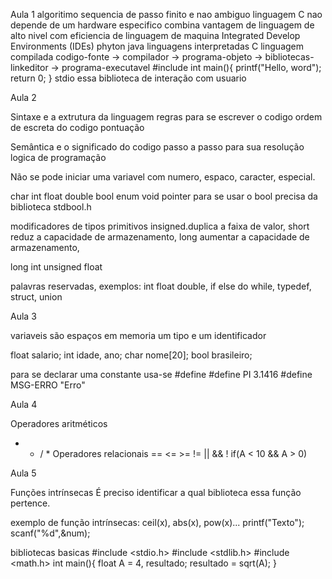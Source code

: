 <p>Aula 1
algoritimo sequencia de passo finito e nao ambiguo
linguagem C nao depende de um hardware especifico
combina vantagem de linguagem de alto nivel com eficiencia de linguagem de maquina
Integrated Develop Environments (IDEs)
phyton java linguagens interpretadas
C linguagem compilada
codigo-fonte -> compilador -> programa-objeto -> bibliotecas-linkeditor -> programa-executavel
#include <stdio.h>
int main(){
     printf("Hello, word"); 
     return 0;   
}
stdio essa biblioteca de interação com usuario
</p>
Aula 2

Sintaxe e a extrutura da linguagem
    regras para se escrever o codigo
    ordem de escreta do codigo
    pontuação

Semântica e o significado do codigo
    passo a passo para sua resolução 
    logica de programação 

Não se pode iniciar uma variavel com numero, espaco, caracter, especial.

char int float double bool enum void pointer
para se usar o bool precisa da biblioteca stdbool.h

modificadores de tipos primitivos insigned.duplica a faixa de valor, 
short reduz a capacidade de armazenamento, 
long aumentar a capacidade de armazenamento,

long int
unsigned float

palavras reservadas, exemplos: int float double, 
if else do while, typedef, struct, union

Aula 3

variaveis são espaços em memoria 
um tipo e um identificador
<Tipo><Identificador>

float salario;
int idade, ano;
char nome[20];
bool brasileiro;

para se declarar uma constante usa-se
#define <identidicador><valor>
#define PI 3.1416
#define MSG-ERRO "Erro"

Aula 4

Operadores aritméticos
+ - / *
Operadores relacionais
== <= >= != || && !
if(A < 10 && A > 0)

Aula 5

Funções intrínsecas
É preciso identificar a qual biblioteca essa função pertence.

exemplo de função intrínsecas:
ceil(x), abs(x), pow(x)...
printf("Texto");
scanf("%d",&num);

bibliotecas basicas 
#include <stdio.h>
#include <stdlib.h>
#include <math.h>
int main(){
    float A = 4, resultado;
    resultado = sqrt(A);
}
